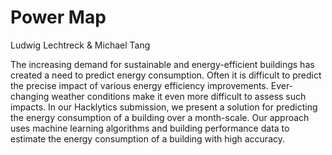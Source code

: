 # Power Map
 
Ludwig Lechtreck & Michael Tang

The increasing demand for sustainable and energy-efficient buildings has created a need to predict energy consumption. Often it is difficult to predict the precise impact of various energy efficiency improvements.  Ever-changing weather conditions make it even more difficult to assess such impacts. In our Hacklytics submission, we present a solution for predicting the energy consumption of a building over a month-scale. Our approach uses machine learning algorithms and building performance data to estimate the energy consumption of a building with high accuracy.
